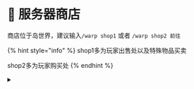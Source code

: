 # 🍠 服务器商店

商店位于岛世界，建议输入`/warp shop1` 或者 `/warp shop2 前往`

{% hint style="info" %}
shop1多为玩家出售处以及特殊物品买卖

shop2多为玩家购买处
{% endhint %}

<details>

<summary></summary>



</details>
